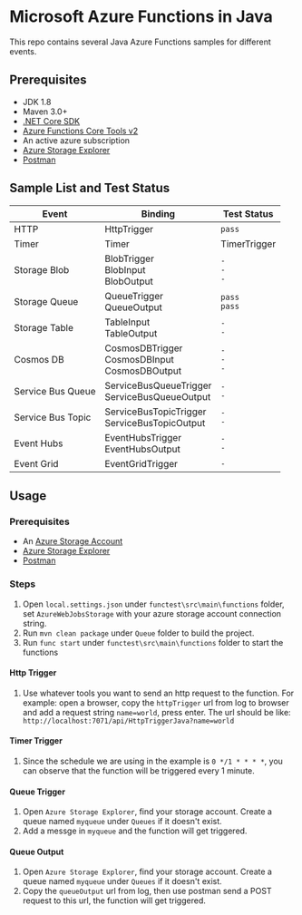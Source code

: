 # Microsoft Azure Functions in Java

This repo contains several Java Azure Functions samples for different events.

## Prerequisites
- JDK 1.8
- Maven 3.0+
- [.NET Core SDK](https://www.microsoft.com/net/learn/get-started/windows)
- [Azure Functions Core Tools v2](https://docs.microsoft.com/en-us/azure/azure-functions/functions-run-local#v2)
- An active azure subscription
- [Azure Storage Explorer](https://azure.microsoft.com/en-us/features/storage-explorer/)
- [Postman](https://www.getpostman.com/)

## Sample List and Test Status
| Event | Binding | Test Status |
| ---------- | ----------- | -------- |
| HTTP  | HttpTrigger | `pass` |
| Timer | Timer | TimerTrigger | `pass` |
| Storage Blob | BlobTrigger <br> BlobInput <br> BlobOutput | `-` <br> `-` <br> `-` |
| Storage Queue | QueueTrigger <br> QueueOutput | `pass` <br> `pass` |
| Storage Table | TableInput <br> TableOutput| `-` <br> `-`|
| Cosmos DB | CosmosDBTrigger <br> CosmosDBInput <br> CosmosDBOutput| `-` <br> `-` <br> `-`|
| Service Bus Queue | ServiceBusQueueTrigger <br> ServiceBusQueueOutput | `-` <br> `-` |
| Service Bus Topic | ServiceBusTopicTrigger <br> ServiceBusTopicOutput | `-` <br> `-` |
| Event Hubs | EventHubsTrigger <br> EventHubsOutput | `-` <br> `-` |
| Event Grid | EventGridTrigger | `-` |


## Usage
### Prerequisites
- An [Azure Storage Account](https://docs.microsoft.com/en-us/azure/storage/common/storage-quickstart-create-account?tabs=portal)
- [Azure Storage Explorer](https://azure.microsoft.com/en-us/features/storage-explorer/)
- [Postman](https://www.getpostman.com/)

### Steps
1. Open `local.settings.json` under `functest\src\main\functions` folder, set `AzureWebJobsStorage` with your azure storage account connection string. 
2. Run `mvn clean package` under `Queue` folder to build the project.
3. Run `func start` under `functest\src\main\functions` folder to start the functions

#### Http Trigger
1. Use whatever tools you want to send an http request to the function. For example: 
open a browser, copy the `httpTrigger` url from log to browser and add a request string `name=world`, press enter. The url should be like: `
http://localhost:7071/api/HttpTriggerJava?name=world`

#### Timer Trigger
1. Since the schedule we are using in the example is `0 */1 * * * *`, you can observe that the function will be triggered every 1 minute.

#### Queue Trigger
1. Open `Azure Storage Explorer`, find your storage account. Create a queue named `myqueue` under `Queues` if it doesn't exist. 
2. Add a messge in `myqueue` and the function will get triggered.

#### Queue Output
1. Open `Azure Storage Explorer`, find your storage account. Create a queue named `myqueue` under `Queues` if it doesn't exist. 
2. Copy the `queueOutput` url from log, then use postman send a POST request to this url, the function will get triggered.